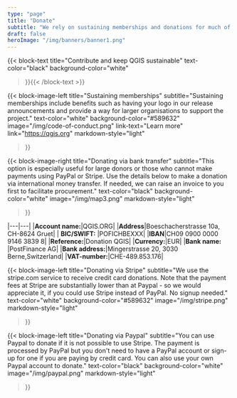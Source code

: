 ```yaml
---
type: "page"
title: "Donate"
subtitle: "We rely on sustaining memberships and donations for much of our funding"
draft: false
heroImage: "/img/banners/banner1.png"
---
```


{{< block-text
    title="Contribute and keep QGIS sustainable"
    text-color="black"
    background-color="white"
>}}{{< /block-text >}}

{{< block-image-left
    title="Sustaining memberships"
    subtitle="Sustaining memberships include benefits such as having your logo in our release announcements and provide a way for larger organisations to support the project."
    text-color="white"
    background-color="#589632"
    image="/img/code-of-conduct.png"
    link-text="Learn more"
    link="https://qgis.org"
    markdown-style="light"
>}}

{{< block-image-right
    title="Donating via bank transfer"
    subtitle="This option is especially useful for large donors or those who cannot make payments using PayPal or Stripe. Use the details below to make a donation via international money transfer. If needed, we can raise an invoice to you first to facilitate procurement."
    text-color="black"
    background-color="white"
    image="/img/map3.png"
    markdown-style="light"
>}}

|---|---|
|**Account name:**|QGIS.ORG|
|**Address**|Boeschacherstrasse 10a, CH-8624 Gruet|
|  **BIC/SWIFT:** |POFICHBEXXX|
|**IBAN**|CH09 0900 0000 9146 3839 8|
|**Reference:**|Donation QGIS|
|**Currency:**|EUR|
|**Bank name:**   |PostFinance AG|
|**Bank address:**|Mingerstrasse 20, 3030 Berne,Switzerland|
|**VAT-number:**|CHE-489.853.176|


{{< block-image-left
    title="Donating via Stripe"
    subtitle="We use the stripe.com service to receive credit card donations. Note that the payment fees at Stripe are substantially lower than at Paypal - so we would appreciate it, if you could use Stripe instead of PayPal. No signup needed."
    text-color="white"
    background-color="#589632"
    image="/img/stripe.png"
    markdown-style="light"
>}}

{{< block-image-left
    title="Donating via Paypal"
    subtitle="You can use Paypal to donate if it is not possible to use Stripe. The payment is processed by PayPal but you don't need to have a PayPal account or sign-up for one if you are paying by credit card. You can also use your own Paypal account to donate."
    text-color="black"
    background-color="white"
    image="/img/paypal.png"
    markdown-style="light"
>}}
